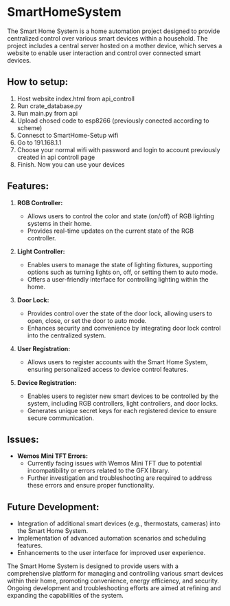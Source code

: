 # SmartHomeSystem

The Smart Home System is a home automation project designed to provide centralized control over various smart devices within a household. The project includes a central server hosted on a mother device, which serves a website to enable user interaction and control over connected smart devices.

## How to setup:
1. Host website index.html from api_controll
2. Run crate_database.py 
3. Run main.py from api
4. Upload chosed code to esp8266 (previously conected according to scheme)
5. Connesct to SmartHome-Setup wifi
6. Go to 191.168.1.1
7. Choose your normal wifi with password and login to account previously created in api controll page
8. Finish. Now you can use your devices

## Features:

1. **RGB Controller:**
   - Allows users to control the color and state (on/off) of RGB lighting systems in their home.
   - Provides real-time updates on the current state of the RGB controller.

2. **Light Controller:**
   - Enables users to manage the state of lighting fixtures, supporting options such as turning lights on, off, or setting them to auto mode.
   - Offers a user-friendly interface for controlling lighting within the home.

3. **Door Lock:**
   - Provides control over the state of the door lock, allowing users to open, close, or set the door to auto mode.
   - Enhances security and convenience by integrating door lock control into the centralized system.

4. **User Registration:**
   - Allows users to register accounts with the Smart Home System, ensuring personalized access to device control features.

5. **Device Registration:**
   - Enables users to register new smart devices to be controlled by the system, including RGB controllers, light controllers, and door locks.
   - Generates unique secret keys for each registered device to ensure secure communication.

## Issues:

- **Wemos Mini TFT Errors:**
  - Currently facing issues with Wemos Mini TFT due to potential incompatibility or errors related to the GFX library.
  - Further investigation and troubleshooting are required to address these errors and ensure proper functionality.

## Future Development:

- Integration of additional smart devices (e.g., thermostats, cameras) into the Smart Home System.
- Implementation of advanced automation scenarios and scheduling features.
- Enhancements to the user interface for improved user experience.

The Smart Home System is designed to provide users with a comprehensive platform for managing and controlling various smart devices within their home, promoting convenience, energy efficiency, and security. Ongoing development and troubleshooting efforts are aimed at refining and expanding the capabilities of the system.
